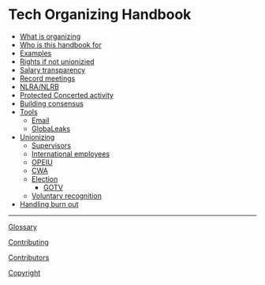 # Tech Organizing Handbook

- [What is organizing]()
- [Who is this handbook for]()
- [Examples](./examples.md)
- [Rights if not unionizied]()
- [Salary transparency]()
- [Record meetings]()
- [NLRA/NLRB]()
- [Protected Concerted activity]()
- [Building consensus]()
- [Tools]()
    - [Email]()
    - [GlobaLeaks](./tools.md)
- [Unionizing]()
    - [Supervisors]()
    - [International employees]()
    - [OPEIU]()
    - [CWA]()
    - [Election](unionizing/election.md)
        - [GOTV]()
    - [Voluntary recognition]()
- [Handling burn out](handling-burn-out.md)

---

[Glossary](./glossary.md)

[Contributing](./contributing.md)

[Contributors](./contributors.md)

[Copyright](./copyright.md)
